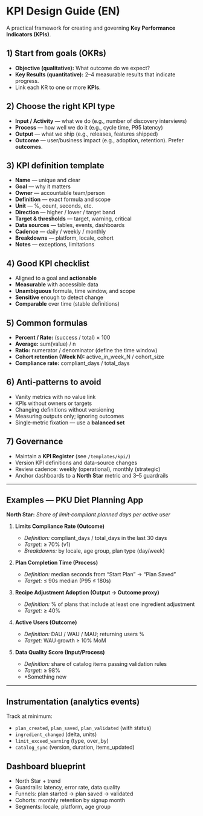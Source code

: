 # KPI Design Guide (EN)

A practical framework for creating and governing **Key Performance Indicators (KPIs)**.

## 1) Start from goals (OKRs)
- **Objective (qualitative):** What outcome do we expect?
- **Key Results (quantitative):** 2–4 measurable results that indicate progress.
- Link each KR to one or more **KPIs**.

## 2) Choose the right KPI type
- **Input / Activity** — what we do (e.g., number of discovery interviews)
- **Process** — how well we do it (e.g., cycle time, P95 latency)
- **Output** — what we ship (e.g., releases, features shipped)
- **Outcome** — user/business impact (e.g., adoption, retention). Prefer **outcomes**.

## 3) KPI definition template
- **Name** — unique and clear
- **Goal** — why it matters
- **Owner** — accountable team/person
- **Definition** — exact formula and scope
- **Unit** — %, count, seconds, etc.
- **Direction** — higher / lower / target band
- **Target & thresholds** — target, warning, critical
- **Data sources** — tables, events, dashboards
- **Cadence** — daily / weekly / monthly
- **Breakdowns** — platform, locale, cohort
- **Notes** — exceptions, limitations

## 4) Good KPI checklist
- Aligned to a goal and **actionable**
- **Measurable** with accessible data
- **Unambiguous** formula, time window, and scope
- **Sensitive** enough to detect change
- **Comparable** over time (stable definitions)

## 5) Common formulas
- **Percent / Rate:** (success / total) × 100
- **Average:** sum(value) / n
- **Ratio:** numerator / denominator (define the time window)
- **Cohort retention (Week N):** active_in_week_N / cohort_size
- **Compliance rate:** compliant_days / total_days

## 6) Anti‑patterns to avoid
- Vanity metrics with no value link
- KPIs without owners or targets
- Changing definitions without versioning
- Measuring outputs only; ignoring outcomes
- Single‑metric fixation — use a **balanced set**

## 7) Governance
- Maintain a **KPI Register** (see `/templates/kpi/`)
- Version KPI definitions and data-source changes
- Review cadence: weekly (operational), monthly (strategic)
- Anchor dashboards to a **North Star** metric and 3–5 guardrails

---

## Examples — PKU Diet Planning App

**North Star:** *Share of limit‑compliant planned days per active user*

1. **Limits Compliance Rate (Outcome)**
   - *Definition:* compliant_days / total_days in the last 30 days
   - *Target:* ≥ 70% (v1)
   - *Breakdowns:* by locale, age group, plan type (day/week)

2. **Plan Completion Time (Process)**
   - *Definition:* median seconds from “Start Plan” → “Plan Saved”
   - *Target:* ≤ 90s median (P95 ≤ 180s)

3. **Recipe Adjustment Adoption (Output → Outcome proxy)**
   - *Definition:* % of plans that include at least one ingredient adjustment
   - *Target:* ≥ 40%

4. **Active Users (Outcome)**
   - *Definition:* DAU / WAU / MAU; returning users %
   - *Target:* WAU growth ≥ 10% MoM

5. **Data Quality Score (Input/Process)**
   - *Definition:* share of catalog items passing validation rules
   - *Target:* ≥ 98%
   - *Something new

---

## Instrumentation (analytics events)
Track at minimum:
- `plan_created`, `plan_saved`, `plan_validated` (with status)
- `ingredient_changed` (delta, units)
- `limit_exceed_warning` (type, over_by)
- `catalog_sync` (version, duration, items_updated)

## Dashboard blueprint
- North Star + trend
- Guardrails: latency, error rate, data quality
- Funnels: plan started → plan saved → validated
- Cohorts: monthly retention by signup month
- Segments: locale, platform, age group

